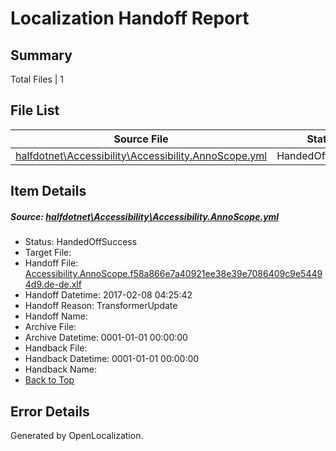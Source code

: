 # <a name='report-top'></a> Localization Handoff Report

## Summary
 Total Files | 1

## File List
 Source File | Status | Details 
 ----------- | ------ | ------- 
 [halfdotnet\Accessibility\Accessibility.AnnoScope.yml](https://github.com/OpenLocalizationTestOrg/ECMA2YamlTestRepo/blob/480df9f3e97e68ae47e1e76216320be8f459ee0a/halfdotnet/Accessibility/Accessibility.AnnoScope.yml) | HandedOffSuccess | [Details](#8c6107ddc9459795fe012b5e88fdf3e6401e9cda6)

## Item Details
##### <a name='8c6107ddc9459795fe012b5e88fdf3e6401e9cda6'></a> Source: [halfdotnet\Accessibility\Accessibility.AnnoScope.yml](https://github.com/OpenLocalizationTestOrg/ECMA2YamlTestRepo/blob/480df9f3e97e68ae47e1e76216320be8f459ee0a/halfdotnet/Accessibility/Accessibility.AnnoScope.yml)
* Status: HandedOffSuccess
* Target File: 
* Handoff File: [Accessibility.AnnoScope.f58a866e7a40921ee38e39e7086409c9e54494d9.de-de.xlf](https://github.com/OpenLocalizationTestOrg/ECMA2YamlTestRepo.handoff/blob/2e493dce294e3af3641bee54ae806cd52d081f00/ol-handoff/OpenLocalizationTestOrg/ECMA2YamlTestRepo.de-de/master/intellisense/Accessibility.AnnoScope.f58a866e7a40921ee38e39e7086409c9e54494d9.de-de.xlf)
* Handoff Datetime: 2017-02-08 04:25:42
* Handoff Reason: TransformerUpdate
* Handoff Name: 
* Archive File: 
* Archive Datetime: 0001-01-01 00:00:00
* Handback File: 
* Handback Datetime: 0001-01-01 00:00:00
* Handback Name: 
* [Back to Top](#report-top)


## Error Details

Generated by OpenLocalization.
